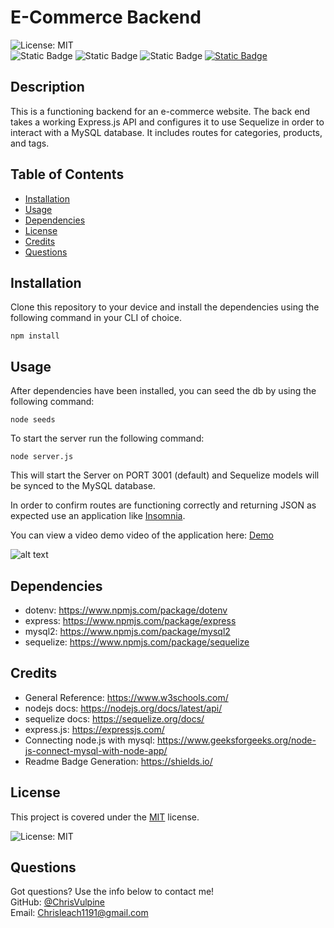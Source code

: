 # E-Commerce Backend
![License: MIT](https://img.shields.io/badge/License-MIT-yellow.svg)
<br>
![Static Badge](https://img.shields.io/badge/nodejs-darkyellow)
![Static Badge](https://img.shields.io/badge/javascript-yellow)
![Static Badge](https://img.shields.io/badge/mySQL-blue)
[![Static Badge](https://img.shields.io/badge/Github-ChrisVulpine-darkgreen?style=flat&logo=github)](https://github.com/ChrisVulpine)

  ## Description
This is a functioning backend for an e-commerce website. The back end takes a working Express.js API and configures it to use Sequelize in order to interact with a MySQL database. It includes routes for categories, products, and tags. 
  
  ## Table of Contents
  
  - [Installation](#installation)
  - [Usage](#usage)
  - [Dependencies](#dependencies)
  - [License](#license)
  - [Credits](#credits)
  - [Questions](#questions)
  
  ## Installation
  Clone this repository to your device and install the dependencies using the following command in your CLI of choice.
   ``` 
  npm install
  ```
  
  ## Usage
  After dependencies have been installed, you can seed the db by using the following command:
  ``` 
  node seeds
  ```

  To start the server run the following command: 
  ``` 
  node server.js
  ```
  This will start the Server on PORT 3001 (default) and Sequelize models will be synced to the MySQL database.

  In order to confirm routes are functioning correctly and returning JSON as expected use an application like [Insomnia](https://insomnia.rest/download).

   You can view a video demo video of the application here: [Demo]()

![alt text](project-insomnia-demo.png)
  
  ## Dependencies
  * dotenv: https://www.npmjs.com/package/dotenv
  * express: https://www.npmjs.com/package/express
  * mysql2: https://www.npmjs.com/package/mysql2
  * sequelize: https://www.npmjs.com/package/sequelize


  ## Credits

* General Reference: https://www.w3schools.com/
* nodejs docs: https://nodejs.org/docs/latest/api/
* sequelize docs: https://sequelize.org/docs/
* express.js: https://expressjs.com/
* Connecting node.js with mysql: https://www.geeksforgeeks.org/node-js-connect-mysql-with-node-app/
* Readme Badge Generation: https://shields.io/


## License
This project is covered under the [MIT](https://opensource.org/licenses/MIT) license.

![License: MIT](https://img.shields.io/badge/License-MIT-yellow.svg)

## Questions
Got questions? Use the info below to contact me!<br>
GitHub: [@ChrisVulpine](https://github.com/ChrisVulpine/)<br>
Email: [Chrisleach1191@gmail.com](mailto:Chris1191@gmail.com)
